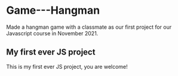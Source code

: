 # Game---Hangman

Made a hangman game with a classmate as our first project for our Javascript course in November 2021. 

## My first ever JS project

This is my first ever JS project, you are welcome! 

